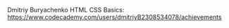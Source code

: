 Dmitriy Buryachenko
HTML CSS Basics: https://www.codecademy.com/users/dmitriyB2308534078/achievements

